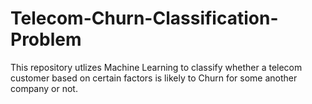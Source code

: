 # Telecom-Churn-Classification-Problem
This repository utlizes Machine Learning to classify whether a telecom customer based on certain factors is likely to Churn for some another company or not.
